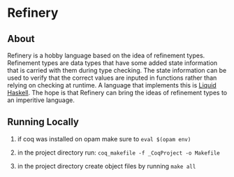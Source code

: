 # Refinery

## About

Refinery is a hobby language based on the idea of refinement types. Refinement types are data types that have some added state information that is carried with them during type checking. The state information can be used to verify that the correct values are inputed in functions rather than relying on checking at runtime. A language that implements this is [Liquid Haskell](https://ucsd-progsys.github.io/liquidhaskell/). The hope is that Refinery can bring the ideas of refinement types to an imperitive language.

## Running Locally

1) if coq was installed on opam make sure to 
    ``` eval $(opam env) ```
    
2) in the project directory run:
    ```coq_makefile -f _CoqProject -o Makefile```

3) in the project directory create object files by running
    ```make all```
